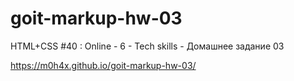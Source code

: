 # goit-markup-hw-03

 HTML+CSS #40 : Online - 6 - Tech skills - Домашнее задание 03

https://m0h4x.github.io/goit-markup-hw-03/